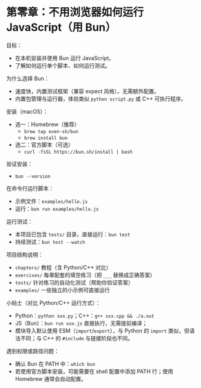 # 第零章：不用浏览器如何运行 JavaScript（用 Bun）

目标：
- 在本机安装并使用 Bun 运行 JavaScript。
- 了解如何运行单个脚本、如何运行测试。

为什么选择 Bun：
- 速度快，内置测试框架（兼容 expect 风格），无需额外配置。
- 内置包管理与运行器，体验类似 `python script.py` 或 C++ 可执行程序。

安装（macOS）：
- 选一：Homebrew（推荐）
  - `brew tap oven-sh/bun`
  - `brew install bun`
- 选二：官方脚本（可选）
  - `curl -fsSL https://bun.sh/install | bash`

验证安装：
- `bun --version`

在命令行运行脚本：
- 示例文件：`examples/hello.js`
- 运行：`bun run examples/hello.js`

运行测试：
- 本项目已包含 `tests/` 目录，直接运行：`bun test`
- 持续测试：`bun test --watch`

项目结构说明：
- `chapters/` 教程（含 Python/C++ 对比）
- `exercises/` 每章配套的填空练习（把 `___` 替换成正确答案）
- `tests/` 针对练习的自动化测试（帮助你验证答案）
- `examples/` 一些独立的小示例可直接运行

小贴士（对比 Python/C++ 运行方式）：
- Python：`python xxx.py`；C++：`g++ xxx.cpp && ./a.out`
- JS（Bun）：`bun run xxx.js` 直接执行，无需提前编译；
- 模块导入默认使用 ESM（`import`/`export`），与 Python 的 `import` 类似，但语法不同；与 C++ 的 `#include` 与链接阶段也不同。

遇到权限或路径问题：
- 确认 Bun 在 PATH 中：`which bun`
- 若使用官方脚本安装，可能需要在 shell 配置中添加 PATH 行；使用 Homebrew 通常会自动配置。

